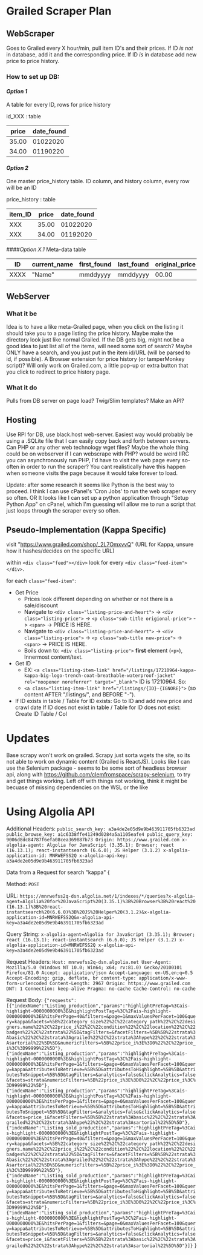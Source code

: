 # Grailed Scraper Plan

## WebScraper
Goes to Grailed every X hour/min, pull item ID's and their prices.
	If ID *is not* in database, add it and the corresponding price.
	If ID *is* in database add new price to price history.

### How to set up DB:
#### _Option 1_
A table for every ID, rows for price history

id_XXX : table

|  price | date_found |
|--------|------------|
| 35.00  | 01022020   |
| 34.00  | 01190220   |

#### _Option 2_
One master price_history table.
ID column, and history column, every row will be an ID 

price_history : table

| item_ID | price | date_found |
|---------|-------|------------|
|   XXX   | 35.00 |  01022020  |
|   XXX   | 34.00 |  01192020  |


####_Option X.1_
Meta-data table

|  ID  | current_name | first_found | last_found | original_price |
|------|--------------|-------------|------------|----------------|
| XXXX |    "Name"    |   mmddyyyy  |  mmddyyyy  |      00.00     |


## WebServer
### What it be
Idea is to have a like meta-Grailed page, when you click on the listing it should take you to a page listing the price history. Maybe make the directory look just like normal Grailed. If the DB gets big, might not be a good idea to just list all of the items, will need some sort of search? Maybe ONLY have a search, and you just put in the item id/URL (will be parsed to id, if possible).
A Browser extension for price history (or tamperMonkey script)? Will only work on Grailed.com, a little pop-up or extra button that you click to redirect to price history page.

### What it do
Pulls from DB server on page load? Twig/Slim templates? Make an API?


## Hosting
Use RPI for DB, use black.host web-server. Easiest way would probably be using a .SQLite file that I can easily copy back and forth between servers. Can PHP or any other web technology wget files? Maybe the whole thing could be on webserver if I can webscrape with PHP? would be weird IIRC you can asynchronously run PHP, I'd have to visit the web page every so-often in order to run the scraper? You cant realistically have this happen when someone visits the page because it would take forever to load.

Update: after some research it seems like Python is the best way to proceed. I think I can use cPanel's 'Cron Jobs' to run the web scraper every so often.
OR
It looks like I can set up a python application through "Setup Python App" on cPanel, which I'm guessing will allow me to run a script that just loops through the scraper every so often.

## Pseudo-Implementation (Kappa Specific)

visit "https://www.grailed.com/shop/_2L7OmxvvQ" (URL for Kappa, unsure how it hashes/decides on the specific URL)

within `<div class="feed"></div>` look for every `<div class="feed-item"></div>`.

for each `class="feed-item"`:
* Get Price
	* Prices look different depending on whether or not there is a sale/discount
	* Navigate to `<div class="listing-price-and-heart">` -> `<div class="listing-price">` -> `<p class="sub-title origional-price">` -> `<span>` -> PRICE IS HERE.
	* Navigate to `<div class="listing-price-and-heart">` -> `<div class="listing-price">` -> `<p class="sub-title new-price">` -> `<span>` -> PRICE IS HERE.
	* Boils down to: `<div class="listing-price">` **first** element (`<p>`), Innermost content/text.
* Get ID
	* EX: `<a class="listing-item-link" href="/listings/17210964-kappa-kappa-big-logo-trench-coat-breathable-waterproof-jacket" rel="noopener noreferrer" target="_blank">` ID is 17210964. So:
	* `<a class="listing-item-link" href="/listings/{ID}-{IGNORE}">` (so content AFTER "/listings/", and BEFORE "-").
* 
	If ID exists in table / Table for ID exists: 
		Go to ID and add new price and crawl date
	If ID does not exist in table / Table for ID does not exist:
		Create ID Table / Col

# Updates

Base scrapy won't work on grailed. Scrapy just sorta wgets the site, so its not able to work on dynamic content (Grailed is ReactJS). Looks like I can use the Selenium package - seems to be some sort of headless browser api, along with https://github.com/clemfromspace/scrapy-selenium, to try and get things working. Left off with things not working, think it might be becuase of missing dependencies on the WSL or the like


# Using Algolia API

Additional Headers:
`
public_search_key: a3a4de2e05d9e9b463911705fb6323ad
public_browse_key: a1c6338ffe41249d0284a5a1105eafe4
public_query_key: 9006d8dc84787f6efa08cea369887b73
Origin: https://www.grailed.com
x-algolia-agent: Algolia for JavaScript (3.35.1); Browser; react (16.13.1); react-instantsearch (6.6.0); JS Helper (3.1.2)
x-algolia-application-id: MNRWEFSS2Q
x-algolia-api-key: a3a4de2e05d9e9b463911705fb6323ad
`
<!-- from quotes-shop.html maybe?{
	{"requests":[{"indexName":"Listing_production","params":"highlightPreTag=%3Cais-highlight-0000000000%3E&highlightPostTag=%3C%2Fais-highlight-0000000000%3E&hitsPerPage=40&filters=&page=1&maxValuesPerFacet=100&query=kappa&facets=%5B%22category_size%22%2C%22category_path%22%2C%22designers.name%22%2C%22price_i%22%2C%22condition%22%2C%22location%22%2C%22badges%22%2C%22strata%22%5D&tagFilters=&facetFilters=%5B%5B%22strata%3Abasic%22%2C%22strata%3Agrailed%22%2C%22strata%3Ahype%22%2C%22strata%3Asartorial%22%5D%5D&numericFilters=%5B%22price_i%3E%3D0%22%2C%22price_i%3C%3D99999%22%5D"},{"indexName":"Listing_production","params":"highlightPreTag=%3Cais-highlight-0000000000%3E&highlightPostTag=%3C%2Fais-highlight-0000000000%3E&hitsPerPage=1&filters=&page=0&maxValuesPerFacet=100&query=kappa&attributesToRetrieve=%5B%5D&attributesToHighlight=%5B%5D&attributesToSnippet=%5B%5D&tagFilters=&analytics=false&clickAnalytics=false&facets=strata&numericFilters=%5B%22price_i%3E%3D0%22%2C%22price_i%3C%3D99999%22%5D"},{"indexName":"Listing_production","params":"highlightPreTag=%3Cais-highlight-0000000000%3E&highlightPostTag=%3C%2Fais-highlight-0000000000%3E&hitsPerPage=1&filters=&page=0&maxValuesPerFacet=100&query=kappa&attributesToRetrieve=%5B%5D&attributesToHighlight=%5B%5D&attributesToSnippet=%5B%5D&tagFilters=&analytics=false&clickAnalytics=false&facets=price_i&facetFilters=%5B%5B%22strata%3Abasic%22%2C%22strata%3Agrailed%22%2C%22strata%3Ahype%22%2C%22strata%3Asartorial%22%5D%5D"},{"indexName":"Listing_sold_production","params":"highlightPreTag=%3Cais-highlight-0000000000%3E&highlightPostTag=%3C%2Fais-highlight-0000000000%3E&hitsPerPage=40&filters=&page=1&maxValuesPerFacet=100&query=kappa&facets=%5B%22category_size%22%2C%22category_path%22%2C%22designers.name%22%2C%22price_i%22%2C%22condition%22%2C%22location%22%2C%22badges%22%2C%22strata%22%5D&tagFilters=&facetFilters=%5B%5B%22strata%3Abasic%22%2C%22strata%3Agrailed%22%2C%22strata%3Ahype%22%2C%22strata%3Asartorial%22%5D%5D&numericFilters=%5B%22price_i%3E%3D0%22%2C%22price_i%3C%3D99999%22%5D"},{"indexName":"Listing_sold_production","params":"highlightPreTag=%3Cais-highlight-0000000000%3E&highlightPostTag=%3C%2Fais-highlight-0000000000%3E&hitsPerPage=1&filters=&page=0&maxValuesPerFacet=100&query=kappa&attributesToRetrieve=%5B%5D&attributesToHighlight=%5B%5D&attributesToSnippet=%5B%5D&tagFilters=&analytics=false&clickAnalytics=false&facets=strata&numericFilters=%5B%22price_i%3E%3D0%22%2C%22price_i%3C%3D99999%22%5D"},{"indexName":"Listing_sold_production","params":"highlightPreTag=%3Cais-highlight-0000000000%3E&highlightPostTag=%3C%2Fais-highlight-0000000000%3E&hitsPerPage=1&filters=&page=0&maxValuesPerFacet=100&query=kappa&attributesToRetrieve=%5B%5D&attributesToHighlight=%5B%5D&attributesToSnippet=%5B%5D&tagFilters=&analytics=false&clickAnalytics=false&facets=price_i&facetFilters=%5B%5B%22strata%3Abasic%22%2C%22strata%3Agrailed%22%2C%22strata%3Ahype%22%2C%22strata%3Asartorial%22%5D%5D"}]}

}

more of same {
	  window.PUBLIC_CONFIG = {"algolia":{"app_id":"MNRWEFSS2Q","indexes":{"listings":[{"name":"heat desc","value":"Listing_by_heat_production"},{"name":"followerno desc","value":"Listing_by_followers_production"},{"name":"created_at desc","value":"Listing_by_date_added_production"},{"name":"price asc","value":"Listing_by_low_price_production"},{"name":"price desc","value":"Listing_by_high_price_production"},{"name":"price_updated_at desc","value":"Listing_production"},{"name":"default","value":"Listing_production"},{"name":"sold sold_price desc","value":"Listing_sold_by_high_price_production"},{"name":"sold sold_price asc","value":"Listing_sold_by_low_price_production"},{"name":"sold sold_at desc","value":"Listing_sold_production"},{"name":"sold default","value":"Listing_sold_production"},{"name":"all","value":"Listing_all_production"}],"designers":[{"name":"default","value":"Designer_production"}],"articles":[{"name":"default","value":"Article_production"}],"users":[{"name":"default","value":"User_production"}],"queries":[{"name":"default","value":"listing_production_query_suggestions"}],"products":[{"name":"default","value":"Product_production"},{"name":"search","value":"Product_search_production"},{"name":"heat desc","value":"Product_search_by_heat_production"}],"colors":[{"name":"default","value":"Color_production"}],"hashtags":[{"name":"default","value":"Hashtag_production"}]},"public_search_key":"a3a4de2e05d9e9b463911705fb6323ad","public_browse_key":"a1c6338ffe41249d0284a5a1105eafe4","public_query_key":"9006d8dc84787f6efa08cea369887b73"},"apple_sign_in_client_id":"com.grailed.platform.production","apple_sign_in_redirect_uri":"https://www.grailed.com/apple-redirect","badges":[{"id":2,"name":"staff_pick","display_name":"Staff Pick","filter_name":null,"description":null},{"id":3,"name":"by_grailed","display_name":"By Grailed","filter_name":"Listed by Grailed","description":"Items listed, sold and quickly shipped → directly from Grailed HQ to you."}],"categories":{"tops":{"name":"tops","path":"tops","slug":"tops","subcategories":[{"name":"Long Sleeve T-Shirts","path":"tops.long_sleeve_shirts","slug":"long-sleeve-t-shirts","avg_shipping":10,"synonym_paths":["tops.polos","tops.jerseys"]},{"name":"Polos","path":"tops.polos","slug":"polos","avg_shipping":10,"synonym_paths":["tops.long_sleeve_shirts","tops.short_sleeve_shirts","tops.button_ups","tops.jerseys"]},{"name":"Shirts (Button Ups)","path":"tops.button_ups","slug":"shirts-button-ups","avg_shipping":10,"synonym_paths":["tops.long_sleeve_shirts","tops.jerseys","tailoring.formal_shirting"]},{"name":"Short Sleeve T-Shirts","path":"tops.short_sleeve_shirts","slug":"short-sleeve-t-shirts","avg_shipping":8,"synonym_paths":["tops.sleeveless","tops.jerseys"]},{"name":"Sweaters \u0026 Knitwear","path":"tops.sweaters_knitwear","slug":"sweaters-knitwear","avg_shipping":12,"synonym_paths":["tops.sweatshirts_hoodies"]},{"name":"Sweatshirts \u0026 Hoodies","path":"tops.sweatshirts_hoodies","slug":"sweatshirts-hoodies","avg_shipping":10,"synonym_paths":["tops.sweaters_knitwear"]},{"name":"Tank Tops \u0026 Sleeveless","path":"tops.sleeveless","slug":"tank-tops-sleeveless","avg_shipping":10,"synonym_paths":["tops.sleeveless","tops.jerseys","tops.long_sleeve_shirts"]},{"name":"Jerseys","path":"tops.jerseys","slug":"jerseys","avg_shipping":8,"synonym_paths":["tops.sleeveless","tops.polos","tops.long_sleeve_shirts","tops.sleeveless","tops.sleeveless"]}],"avg_shipping":20},"bottoms":{"name":"bottoms","path":"bottoms","slug":"bottoms","subcategories":[{"name":"Casual Pants","path":"bottoms.casual_pants","slug":"casual-pants","avg_shipping":15,"synonym_paths":["bottoms.cropped_pants","bottoms.denim","bottoms.leggings","bottoms.sweatpants_joggers","tailoring.formal_trousers"]},{"name":"Cropped Pants","path":"bottoms.cropped_pants","slug":"cropped-pants","avg_shipping":15,"synonym_paths":["bottoms.casual_pants","bottoms.denim","bottoms.leggings","tailoring.formal_trousers"]},{"name":"Denim","path":"bottoms.denim","slug":"denim","avg_shipping":10,"synonym_paths":["bottoms.casual_pants","bottoms.cropped_pants"]},{"name":"Leggings","path":"bottoms.leggings","slug":"leggings","avg_shipping":10,"synonym_paths":["bottoms.casual_pants","bottoms.cropped_pants","bottoms.sweatpants_joggers"]},{"name":"Overalls \u0026 Jumpsuits","path":"bottoms.jumpsuits","slug":"overalls-jumpsuits","avg_shipping":12},{"name":"Shorts","path":"bottoms.shorts","slug":"shorts","avg_shipping":10},{"name":"Sweatpants \u0026 Joggers","path":"bottoms.sweatpants_joggers","slug":"sweatpants-joggers","avg_shipping":10,"synonym_paths":["bottoms.casual_pants","bottoms.cropped_pants","bottoms.leggings"]},{"name":"Swimwear","path":"bottoms.swimwear","slug":"swimwear","avg_shipping":8}],"avg_shipping":9},"outerwear":{"name":"outerwear","path":"outerwear","slug":"outerwear","subcategories":[{"name":"Bombers","path":"outerwear.bombers","slug":"bombers","avg_shipping":15,"synonym_paths":["outerwear.denim_jackets","outerwear.heavy_coats","outerwear.leather_jackets","outerwear.parkas","outerwear.raincoats"]},{"name":"Cloaks \u0026 Capes","path":"outerwear.cloaks_capes","slug":"cloaks-capes","avg_shipping":20,"synonym_paths":["outerwear.heavy_coats","outerwear.leather_jackets","outerwear.light_jackets","outerwear.parkas","outerwear.raincoats","tailoring.blazers"]},{"name":"Denim Jackets","path":"outerwear.denim_jackets","slug":"denim-jackets","avg_shipping":15,"synonym_paths":["outerwear.bombers","outerwear.heavy_coats","outerwear.light_jackets","outerwear.parkas","tailoring.blazers"]},{"name":"Heavy Coats","path":"outerwear.heavy_coats","slug":"heavy-coats","avg_shipping":19,"synonym_paths":["outerwear.leather_jackets","outerwear.bombers","outerwear.denim_jackets","outerwear.cloaks_capes","outerwear.light_jackets","outerwear.parkas","outerwear.leather_jackets","outerwear.raincoats","tailoring.blazers"]},{"name":"Leather Jackets","path":"outerwear.leather_jackets","slug":"leather-jackets","avg_shipping":20,"synonym_paths":["outerwear.bombers","outerwear.heavy_coats","outerwear.light_jackets","outerwear.parkas"]},{"name":"Light Jackets","path":"outerwear.light_jackets","slug":"light-jackets","avg_shipping":15,"synonym_paths":["outerwear.bombers","outerwear.cloaks_capes","outerwear.denim_jackets","outerwear.heavy_coats","outerwear.leather_jackets","tailoring.blazers"]},{"name":"Parkas","path":"outerwear.parkas","slug":"parkas","avg_shipping":18,"synonym_paths":["outerwear.bombers","outerwear.cloaks_capes","outerwear.denim_jackets","outerwear.heavy_coats","outerwear.leather_jackets","outerwear.raincoats","tailoring.blazers"]},{"name":"Raincoats","path":"outerwear.raincoats","slug":"raincoats","avg_shipping":15,"synonym_paths":["outerwear.bombers","outerwear.cloaks_capes","outerwear.heavy_coats","outerwear.light_jackets","outerwear.parkas"]},{"name":"Vests","path":"outerwear.vests","slug":"vests","avg_shipping":15,"synonym_paths":["tailoring.vests"]}],"avg_shipping":20},"footwear":{"name":"footwear","path":"footwear","slug":"footwear","subcategories":[{"name":"Boots","path":"footwear.boots","slug":"boots","avg_shipping":15,"synonym_paths":["footwear.leather","footwear.formal_shoes"]},{"name":"Casual Leather Shoes","path":"footwear.leather","slug":"casual-leather-shoes","avg_shipping":15,"synonym_paths":["footwear.boots","footwear.formal_shoes","footwear.sandals"]},{"name":"Formal Shoes","path":"footwear.formal_shoes","slug":"formal-shoes","avg_shipping":15,"synonym_paths":["footwear.leather","footwear.boots","footwear.slip_ons"]},{"name":"Hi-Top Sneakers","path":"footwear.hitop_sneakers","slug":"hi-top-sneakers","avg_shipping":10,"synonym_paths":["footwear.lowtop_sneakers"]},{"name":"Low-Top Sneakers","path":"footwear.lowtop_sneakers","slug":"low-top-sneakers","avg_shipping":10,"synonym_paths":["footwear.hitop_sneakers"]},{"name":"Sandals","path":"footwear.sandals","slug":"sandals","avg_shipping":10,"synonym_paths":["footwear.slip_ons","footwear.leather"]},{"name":"Slip Ons","path":"footwear.slip_ons","slug":"slip-ons","avg_shipping":10,"synonym_paths":["footwear.sandals","footwear.leather","footwear.formal_shoes"]}],"avg_shipping":12},"tailoring":{"name":"tailoring","path":"tailoring","slug":"tailoring","subcategories":[{"name":"Blazers","path":"tailoring.blazers","slug":"blazers","avg_shipping":20,"synonym_paths":["outerwear.cloaks_capes","outerwear.heavy_coats","outerwear.light_jackets","tailoring.suits"]},{"name":"Formal Shirting","path":"tailoring.formal_shirting","slug":"formal-shirting","avg_shipping":12,"synonym_paths":["tops.button_ups"]},{"name":"Formal Trousers","path":"tailoring.formal_trousers","slug":"formal-trousers","avg_shipping":15,"synonym_paths":["bottoms.casual_pants","bottoms.cropped_pants","tailoring.suits"]},{"name":"Suits","path":"tailoring.suits","slug":"suits","avg_shipping":20,"synonym_paths":["tailoring.blazers","tailoring.formal_trousers","tailoring.tuxedos"]},{"name":"Tuxedos","path":"tailoring.tuxedos","slug":"tuxedos","avg_shipping":21,"synonym_paths":["tailoring.suits","tailoring.formal_trousers","tailoring.blazers"]},{"name":"Vests","path":"tailoring.vests","slug":"suit-vests","avg_shipping":20,"synonym_paths":["outerwear.vests"]}],"avg_shipping":19},"accessories":{"name":"accessories","path":"accessories","slug":"accessories","subcategories":[{"name":"Bags \u0026 Luggage","path":"accessories.bags_luggage","slug":"bags-luggage","avg_shipping":10},{"name":"Belts","path":"accessories.belts","slug":"belts","avg_shipping":10},{"name":"Glasses","path":"accessories.glasses","slug":"glasses","avg_shipping":10},{"name":"Gloves \u0026 Scarves","path":"accessories.gloves_scarves","slug":"gloves-scarves","avg_shipping":10},{"name":"Hats","path":"accessories.hats","slug":"hats","avg_shipping":10},{"name":"Jewelry \u0026 Watches","path":"accessories.jewelry_watches","slug":"jewelry-watches","avg_shipping":5},{"name":"Wallets","path":"accessories.wallets","slug":"wallets","avg_shipping":8},{"name":"Miscellaneous","path":"accessories.misc","slug":"accessories-miscellaneous","avg_shipping":8,"synonym_paths":["accessories.supreme"]},{"name":"Periodicals","path":"accessories.periodicals","slug":"periodicals","avg_shipping":10},{"name":"Socks \u0026 Underwear","path":"accessories.socks_underwear","slug":"socks-underwear","avg_shipping":8},{"name":"Sunglasses","path":"accessories.sunglasses","slug":"sunglasses","avg_shipping":10},{"name":"Supreme","path":"accessories.supreme","slug":"accessories-supreme","avg_shipping":6,"synonym_paths":["accessories.bags_luggage","accessories.belts","accessories.glasses","accessories.gloves_scarves","accessories.hats","accessories.jewelry_watches","accessories.wallets","accessories.misc","accessories.periodicals","accessories.socks_underwear","accessories.sunglasses"]},{"name":"Ties \u0026 Pocketsquares","path":"accessories.ties_pocketsquares","slug":"ties-pocketsquares","avg_shipping":10}],"avg_shipping":10}},"contentful":{"host":"cdn.contentful.com","spaces":{"grailed_matthew_williams":{"space_id":"mzjg8c9tcbkj","access_token":"7fe902756dce534e4b85ee3169024fb184bb675a6d332187c0282f1b032f33fa"},"grailed_marketing":{"space_id":"p1xjtu0bhhpz","access_token":"b442d67febab05ad0f18b8b758c572498518e0ae1b816e1feca7d351c2c74291"},"grailed":{"space_id":"bdvz0u6oqffk","access_token":"c3b7e770880a214ba87c82e97102232fa6e47095acbc534b2a887e0b9ab749be","entry_ids":{"homepage":"1dAdy9J2YsESICaAQkYecM","jobspage":"5piRcHxJNSimME6w6wyA4s","aboutpage":"48YsOdhinmKkMeIsu2g2uY","sitebanner":"2cSvquHX5SYEwUwsMUQM8S","howtosellguidepage":"3oIILbJJ1nKWR35tD4z8eE","how_to_sell_guide":{"measurements":"1WOwck5ovroUKIUryeaXFL","listing_tags":"qYmelefhtmJIPKgXzZc1Q"},"whiteglovepage":"4KvX899wHXOcFVZWVtndHS","foryoudefaultpage":"5sK9OVAbkMCzGAZzgBTr9H","trust":{"homepage":"133PBjSD1T4DRZNHkV8TQ7","sellerspage":"3zAJe7tdi2iNWjNNeQg6IM","protectionpage":"7s4AjdBmUEWmN7qceXXSp3","authenticationpage":"2b4YeA0d8E6mAC3UiF4wPN"}}}}},"countries":[{"name":"United States","value":"US","location":"us","phone_code":"1","id":1},{"name":"Albania","value":"AL","location":"eu","phone_code":"355","id":2},{"name":"Algeria","value":"DZ","location":"other","phone_code":"213","id":3},{"name":"Andorra","value":"AD","location":"other","phone_code":"376","id":4},{"name":"Angola","value":"AO","location":"other","phone_code":"244","id":5},{"name":"Anguilla","value":"AI","location":"other","phone_code":"1","id":6},{"name":"Antigua \u0026 Barbuda","value":"AG","location":"other","phone_code":"1","id":7},{"name":"Argentina","value":"AR","location":"other","phone_code":"54","id":8},{"name":"Armenia","value":"AM","location":"eu","phone_code":"374","id":9},{"name":"Aruba","value":"AW","location":"other","phone_code":"297","id":10},{"name":"Australia","value":"AU","location":"au","phone_code":"61","id":11},{"name":"Austria","value":"AT","location":"eu","phone_code":"43","id":12},{"name":"Azerbaijan","value":"AZ","location":"other","phone_code":"994","id":13},{"name":"Bahamas","value":"BS","location":"other","phone_code":"1","id":14},{"name":"Bahrain","value":"BH","location":"other","phone_code":"973","id":15},{"name":"Bangladesh","value":"BD","location":"asia","phone_code":"880","id":16},{"name":"Barbados","value":"BB","location":"other","phone_code":"1","id":17},{"name":"Belarus","value":"BY","location":"eu","phone_code":"375","id":18},{"name":"Belgium","value":"BE","location":"eu","phone_code":"32","id":19},{"name":"Belize","value":"BZ","location":"other","phone_code":"501","id":20},{"name":"Benin","value":"BJ","location":"other","phone_code":"229","id":21},{"name":"Bermuda","value":"BM","location":"other","phone_code":"1","id":22},{"name":"Bhutan","value":"BT","location":"asia","phone_code":"975","id":23},{"name":"Bolivia","value":"BO","location":"other","phone_code":"591","id":24},{"name":"Bosnia \u0026 Herzegovina","value":"BA","location":"eu","phone_code":"387","id":25},{"name":"Botswana","value":"BW","location":"other","phone_code":"267","id":26},{"name":"Brazil","value":"BR","location":"other","phone_code":"55","id":27},{"name":"British Virgin Islands","value":"VG","location":"other","phone_code":"1","id":28},{"name":"Brunei","value":"BN","location":"other","phone_code":"673","id":29},{"name":"Bulgaria","value":"BG","location":"eu","phone_code":"359","id":30},{"name":"Burkina Faso","value":"BF","location":"other","phone_code":"226","id":31},{"name":"Burundi","value":"BI","location":"other","phone_code":"257","id":32},{"name":"Cambodia","value":"KH","location":"asia","phone_code":"855","id":33},{"name":"Cameroon","value":"CM","location":"other","phone_code":"237","id":34},{"name":"Canada","value":"CA","location":"ca","phone_code":"1","id":35},{"name":"Cape Verde","value":"CV","location":"other","phone_code":"238","id":36},{"name":"Cayman Islands","value":"KY","location":"other","phone_code":"1","id":37},{"name":"Central African Republic","value":"CF","location":"other","phone_code":"236","id":38},{"name":"Chad","value":"TD","location":"other","phone_code":"235","id":39},{"name":"Chile","value":"CL","location":"other","phone_code":"56","id":40},{"name":"China","value":"CN","location":"asia","phone_code":"86","id":41},{"name":"Colombia","value":"CO","location":"other","phone_code":"57","id":42},{"name":"Comoros","value":"KM","location":"other","phone_code":"269","id":43},{"name":"Congo - Brazzaville","value":"CG","location":"other","phone_code":"242","id":44},{"name":"Congo - Kinshasa","value":"CD","location":"other","phone_code":"243","id":45},{"name":"Cook Islands","value":"CK","location":"other","phone_code":"682","id":46},{"name":"Costa Rica","value":"CR","location":"other","phone_code":"506","id":47},{"name":"Côte d'Ivoire","value":"CI","location":"other","phone_code":"225","id":48},{"name":"Croatia","value":"HR","location":"eu","phone_code":"385","id":49},{"name":"Cyprus","value":"CY","location":"other","phone_code":"357","id":50},{"name":"Czech Republic","value":"CZ","location":"eu","phone_code":"420","id":51},{"name":"Denmark","value":"DK","location":"eu","phone_code":"45","id":52},{"name":"Djibouti","value":"DJ","location":"other","phone_code":"253","id":53},{"name":"Dominica","value":"DM","location":"other","phone_code":"1","id":54},{"name":"Dominican Republic","value":"DO","location":"other","phone_code":"1","id":55},{"name":"Ecuador","value":"EC","location":"other","phone_code":"593","id":56},{"name":"Egypt","value":"EG","location":"other","phone_code":"20","id":57},{"name":"El Salvador","value":"SV","location":"other","phone_code":"503","id":58},{"name":"Eritrea","value":"ER","location":"other","phone_code":"291","id":59},{"name":"Estonia","value":"EE","location":"eu","phone_code":"372","id":60},{"name":"Ethiopia","value":"ET","location":"other","phone_code":"251","id":61},{"name":"Falkland Islands","value":"FK","location":"other","phone_code":"500","id":62},{"name":"Faroe Islands","value":"FO","location":"eu","phone_code":"298","id":63},{"name":"Fiji","value":"FJ","location":"other","phone_code":"679","id":64},{"name":"Finland","value":"FI","location":"eu","phone_code":"358","id":65},{"name":"France","value":"FR","location":"eu","phone_code":"33","id":66},{"name":"French Guiana","value":"GF","location":"other","phone_code":"594","id":67},{"name":"French Polynesia","value":"PF","location":"other","phone_code":"689","id":68},{"name":"Gabon","value":"GA","location":"other","phone_code":"241","id":69},{"name":"Gambia","value":"GM","location":"other","phone_code":"220","id":70},{"name":"Georgia","value":"GE","location":"other","phone_code":"995","id":71},{"name":"Germany","value":"DE","location":"eu","phone_code":"49","id":72},{"name":"Gibraltar","value":"GI","location":"other","phone_code":"350","id":73},{"name":"Greece","value":"GR","location":"eu","phone_code":"30","id":74},{"name":"Greenland","value":"GL","location":"eu","phone_code":"299","id":75},{"name":"Grenada","value":"GD","location":"other","phone_code":"1","id":76},{"name":"Guadeloupe","value":"GP","location":"other","phone_code":"590","id":77},{"name":"Guatemala","value":"GT","location":"other","phone_code":"502","id":78},{"name":"Guinea","value":"GN","location":"other","phone_code":"224","id":79},{"name":"Guinea-Bissau","value":"GW","location":"other","phone_code":"245","id":80},{"name":"Guyana","value":"GY","location":"other","phone_code":"592","id":81},{"name":"Honduras","value":"HN","location":"other","phone_code":"504","id":82},{"name":"Hong Kong","value":"HK","location":"asia","phone_code":"852","id":83},{"name":"Hungary","value":"HU","location":"eu","phone_code":"36","id":84},{"name":"Iceland","value":"IS","location":"eu","phone_code":"354","id":85},{"name":"India","value":"IN","location":"asia","phone_code":"91","id":86},{"name":"Indonesia","value":"ID","location":"asia","phone_code":"62","id":87},{"name":"Ireland","value":"IE","location":"eu","phone_code":"353","id":88},{"name":"Israel","value":"IL","location":"other","phone_code":"972","id":89},{"name":"Italy","value":"IT","location":"eu","phone_code":"39","id":90},{"name":"Jamaica","value":"JM","location":"other","phone_code":"1","id":91},{"name":"Japan","value":"JP","location":"asia","phone_code":"81","id":92},{"name":"Jordan","value":"JO","location":"other","phone_code":"962","id":93},{"name":"Kazakhstan","value":"KZ","location":"asia","phone_code":"7","id":94},{"name":"Kenya","value":"KE","location":"other","phone_code":"254","id":95},{"name":"Kiribati","value":"KI","location":"other","phone_code":"686","id":96},{"name":"Kuwait","value":"KW","location":"other","phone_code":"965","id":97},{"name":"Kyrgyzstan","value":"KG","location":"asia","phone_code":"996","id":98},{"name":"Laos","value":"LA","location":"asia","phone_code":"856","id":99},{"name":"Latvia","value":"LV","location":"eu","phone_code":"371","id":100},{"name":"Lebanon","value":"LB","location":"other","phone_code":"961","id":101},{"name":"Lesotho","value":"LS","location":"other","phone_code":"266","id":102},{"name":"Liberia","value":"LR","location":"other","phone_code":"231","id":103},{"name":"Libyan Arab Jamahiriya","value":"LY","location":"other","phone_code":"218","id":104},{"name":"Liechtenstein","value":"LI","location":"eu","phone_code":"423","id":105},{"name":"Lithuania","value":"LT","location":"eu","phone_code":"370","id":106},{"name":"Luxembourg","value":"LU","location":"eu","phone_code":"352","id":107},{"name":"Macau","value":"MO","location":"asia","phone_code":"853","id":108},{"name":"Macedonia","value":"MK","location":"eu","phone_code":"389","id":109},{"name":"Madagascar","value":"MG","location":"other","phone_code":"261","id":110},{"name":"Malawi","value":"MW","location":"other","phone_code":"265","id":111},{"name":"Malaysia","value":"MY","location":"asia","phone_code":"60","id":112},{"name":"Maldives","value":"MV","location":"other","phone_code":"960","id":113},{"name":"Mali","value":"ML","location":"other","phone_code":"223","id":114},{"name":"Malta","value":"MT","location":"eu","phone_code":"356","id":115},{"name":"Marshall Islands","value":"MH","location":"other","phone_code":"692","id":116},{"name":"Martinique","value":"MQ","location":"other","phone_code":"596","id":117},{"name":"Mauritania","value":"MR","location":"other","phone_code":"222","id":118},{"name":"Mauritius","value":"MU","location":"other","phone_code":"230","id":119},{"name":"Mayotte","value":"YT","location":"other","phone_code":"262","id":120},{"name":"Mexico","value":"MX","location":"other","phone_code":"52","id":121},{"name":"Micronesia","value":"FM","location":"other","phone_code":"691","id":122},{"name":"Moldova","value":"MD","location":"eu","phone_code":"373","id":123},{"name":"Monaco","value":"MC","location":"eu","phone_code":"377","id":124},{"name":"Mongolia","value":"MN","location":"asia","phone_code":"976","id":125},{"name":"Montenegro","value":"ME","location":"eu","phone_code":"382","id":126},{"name":"Montserrat","value":"MS","location":"other","phone_code":"1","id":127},{"name":"Morocco","value":"MA","location":"other","phone_code":"212","id":128},{"name":"Mozambique","value":"MZ","location":"other","phone_code":"258","id":129},{"name":"Namibia","value":"NA","location":"other","phone_code":"264","id":130},{"name":"Nauru","value":"NR","location":"other","phone_code":"674","id":131},{"name":"Nepal","value":"NP","location":"asia","phone_code":"977","id":132},{"name":"Netherlands","value":"NL","location":"eu","phone_code":"31","id":133},{"name":"Netherlands Antilles","value":"AN","location":"other","phone_code":"599","id":134},{"name":"New Caledonia","value":"NC","location":"other","phone_code":"687","id":135},{"name":"New Zealand","value":"NZ","location":"au","phone_code":"64","id":136},{"name":"Nicaragua","value":"NI","location":"other","phone_code":"505","id":137},{"name":"Niger","value":"NE","location":"other","phone_code":"227","id":138},{"name":"Nigeria","value":"NG","location":"other","phone_code":"234","id":139},{"name":"Niue","value":"NU","location":"other","phone_code":"683","id":140},{"name":"Norfolk Island","value":"NF","location":"other","phone_code":"672","id":141},{"name":"Norway","value":"NO","location":"eu","phone_code":"47","id":142},{"name":"Oman","value":"OM","location":"asia","phone_code":"968","id":143},{"name":"Palau","value":"PW","location":"other","phone_code":"680","id":144},{"name":"Palestine","value":"PS","location":"other","phone_code":"970","id":145},{"name":"Panama","value":"PA","location":"other","phone_code":"507","id":146},{"name":"Papua New Guinea","value":"PG","location":"other","phone_code":"675","id":147},{"name":"Paraguay","value":"PY","location":"other","phone_code":"595","id":148},{"name":"Peru","value":"PE","location":"other","phone_code":"51","id":149},{"name":"Philippines","value":"PH","location":"asia","phone_code":"63","id":150},{"name":"Pitcairn Islands","value":"PN","location":"other","phone_code":"64","id":151},{"name":"Poland","value":"PL","location":"eu","phone_code":"48","id":152},{"name":"Portugal","value":"PT","location":"eu","phone_code":"351","id":153},{"name":"Qatar","value":"QA","location":"other","phone_code":"974","id":154},{"name":"Réunion","value":"RE","location":"other","phone_code":"262","id":155},{"name":"Romania","value":"RO","location":"eu","phone_code":"40","id":156},{"name":"Russia","value":"RU","location":"eu","phone_code":"7","id":157},{"name":"Rwanda","value":"RW","location":"other","phone_code":"250","id":158},{"name":"Samoa","value":"WS","location":"other","phone_code":"685","id":159},{"name":"San Marino","value":"SM","location":"other","phone_code":"378","id":160},{"name":"São Tomé \u0026 Príncipe","value":"ST","location":"other","phone_code":"239","id":161},{"name":"Saudi Arabia","value":"SA","location":"other","phone_code":"966","id":162},{"name":"Senegal","value":"SN","location":"other","phone_code":"221","id":163},{"name":"Serbia","value":"RS","location":"eu","phone_code":"381","id":164},{"name":"Seychelles","value":"SC","location":"other","phone_code":"248","id":165},{"name":"Sierra Leone","value":"SL","location":"other","phone_code":"232","id":166},{"name":"Singapore","value":"SG","location":"asia","phone_code":"65","id":167},{"name":"Slovakia","value":"SK","location":"eu","phone_code":"421","id":168},{"name":"Slovenia","value":"SI","location":"eu","phone_code":"386","id":169},{"name":"Solomon Islands","value":"SB","location":"other","phone_code":"677","id":170},{"name":"Somalia","value":"SO","location":"other","phone_code":"252","id":171},{"name":"South Africa","value":"ZA","location":"other","phone_code":"27","id":172},{"name":"South Korea","value":"KR","location":"asia","phone_code":"82","id":173},{"name":"Spain","value":"ES","location":"eu","phone_code":"34","id":174},{"name":"Sri Lanka","value":"LK","location":"asia","phone_code":"94","id":175},{"name":"St. Helena","value":"SH","location":"other","phone_code":"290","id":176},{"name":"St. Kitts \u0026 Nevis","value":"KN","location":"other","phone_code":"1","id":177},{"name":"St. Lucia","value":"LC","location":"other","phone_code":"1","id":178},{"name":"St. Pierre \u0026 Miquelon","value":"PM","location":"other","phone_code":"508","id":179},{"name":"St. Vincent \u0026 Grenadines","value":"VC","location":"other","phone_code":"1","id":180},{"name":"Suriname","value":"SR","location":"other","phone_code":"597","id":181},{"name":"Svalbard \u0026 Jan Mayen","value":"SJ","location":"eu","phone_code":"42","id":182},{"name":"Swaziland","value":"SZ","location":"other","phone_code":"268","id":183},{"name":"Sweden","value":"SE","location":"eu","phone_code":"46","id":184},{"name":"Switzerland","value":"CH","location":"eu","phone_code":"41","id":185},{"name":"Taiwan","value":"TW","location":"asia","phone_code":"886","id":186},{"name":"Tajikistan","value":"TJ","location":"asia","phone_code":"992","id":187},{"name":"Tanzania","value":"TZ","location":"other","phone_code":"255","id":188},{"name":"Thailand","value":"TH","location":"asia","phone_code":"66","id":189},{"name":"Togo","value":"TG","location":"other","phone_code":"228","id":190},{"name":"Tonga","value":"TO","location":"other","phone_code":"676","id":191},{"name":"Trinidad \u0026 Tobago","value":"TT","location":"other","phone_code":"1","id":192},{"name":"Tunisia","value":"TN","location":"other","phone_code":"216","id":193},{"name":"Turkmenistan","value":"TM","location":"other","phone_code":"993","id":194},{"name":"Turks \u0026 Caicos Islands","value":"TC","location":"other","phone_code":"1","id":195},{"name":"Tuvalu","value":"TV","location":"other","phone_code":"688","id":196},{"name":"Uganda","value":"UG","location":"other","phone_code":"256","id":197},{"name":"Ukraine","value":"UA","location":"eu","phone_code":"380","id":198},{"name":"United Arab Emirates","value":"AE","location":"asia","phone_code":"971","id":199},{"name":"United Kingdom","value":"GB","location":"uk","phone_code":"44","id":200},{"name":"United States","value":"US","location":"us","phone_code":"380","id":201},{"name":"Uruguay","value":"UY","location":"other","phone_code":"598","id":202},{"name":"Vanuatu","value":"VU","location":"other","phone_code":"678","id":203},{"name":"Vatican City","value":"VA","location":"eu","phone_code":"379","id":204},{"name":"Venezuela","value":"VE","location":"other","phone_code":"58","id":205},{"name":"Vietnam","value":"VN","location":"asia","phone_code":"84","id":206},{"name":"Wallis \u0026 Futuna","value":"WF","location":"other","phone_code":"681","id":207},{"name":"Yemen","value":"YE","location":"asia","phone_code":"967","id":208},{"name":"Zambia","value":"ZM","location":"other","phone_code":"260","id":209},{"name":"Zimbabwe","value":"ZW","location":"other","phone_code":"263","id":210}],"currencies":{"U.S. Dollar":"USD","Australian Dollar":"AUD","Canadian Dollar":"CAD","Euro":"EUR","Hong Kong Dollar":"HKD","Japanese Yen":"JPY","New Zealand Dollar":"NZD","Pound Sterling":"GBP","Singapore Dollar":"SGD","Taiwan New Dollar":"TWD"},"designers_requiring_sneaker_id":[9,28,30,95,103,158,178,240,252,319,421,479,854,1160,2078,2528,9424,9465,12499,14440,30131,31620,31626,31757,32489],"env":"production","facebook_app_id":315335648546418,"filepicker_conversion_url":"https://process.fs.grailed.com","filepicker_key":"AJdAgnqCST4iPtnUxiGtTz","google_analytics":{"tracking_id":"UA-46747107-1","domain":"grailed.com"},"google_oauth_client_id":"261973577034-c0ik6i7flgslikuoc5vm0nr17lra6vlb.apps.googleusercontent.com","in_beta":false,"ios_min_build":20200531,"android_min_build":1589481252,"listing_max_price":100000,"listing_min_price":1,"listing_refund_request_reasons":["Issue with buyer's address","Misrepresented item / out of stock","Accepted a return from the buyer","PayPal dispute / claim"],"locations":["United States","Canada","United Kingdom","Europe","Asia","Australia/NZ","Other"],"persona_id":"blu_7MQyNBvRrFQ3SV2Xu8PVY6WE","release_version":"v1227","requires_postal_code":["AR","AU","AT","BT","BR","CA","CN","KM","DK","FK","FO","FR","GM","DE","GL","IT","JP","KI","KG","MW","MR","YT","MX","NR","NL","NE","NU","NF","NO","PN","PL","RU","SG","ES","SH","PM","SR","SJ","SE","CH","TV","GB","US","VA","WF"],"seller_badges":[{"name":"speedy_shipper","display_name":"Speedy Shipper","description":"This seller consistently ships within 3 days."},{"name":"trusted_seller","display_name":"Trusted Seller","description":"This experienced seller is top-rated for good communication and positive transactions."},{"name":"quick_responder","display_name":"Quick Responder","description":"Expect a quick response from this seller—-usually within 12 hours."},{"name":"grailed_endorsed_user","display_name":"Grailed Endorsed","description":"Grailed gives this standout user an official nod of appreciation."},{"name":"admin_user","display_name":"Admin User","description":"This user is a Grailed Admin."}],"sizes":{"tops":[{"text":"US XXS / EU 40","short_text":"XXS/40","value":"xxs","id":1},{"text":"US XS / EU 42 / 0","short_text":"XS/42","value":"xs","id":2},{"text":"US S / EU 44-46 / 1","short_text":"S/44-46","value":"s","id":3},{"text":"US M / EU 48-50 / 2","short_text":"M/48-50","value":"m","id":4},{"text":"US L / EU 52-54 / 3","short_text":"L/52-54","value":"l","id":5},{"text":"US XL / EU 56 / 4","short_text":"XL/56","value":"xl","id":6},{"text":"US XXL / EU 58 / 5","short_text":"XXL/58","value":"xxl","id":7}],"bottoms":[{"text":"US 26 / EU 42","short_text":"26","value":"26","id":1},{"text":"US 27","short_text":"27","value":"27","id":2},{"text":"US 28 / EU 44","short_text":"28","value":"28","id":3},{"text":"US 29","short_text":"29","value":"29","id":4},{"text":"US 30 / EU 46","short_text":"30","value":"30","id":5},{"text":"US 31","short_text":"31","value":"31","id":6},{"text":"US 32 / EU 48","short_text":"32","value":"32","id":7},{"text":"US 33","short_text":"33","value":"33","id":8},{"text":"US 34 / EU 50","short_text":"34","value":"34","id":9},{"text":"US 35","short_text":"35","value":"35","id":10},{"text":"US 36 / EU 52","short_text":"36","value":"36","id":11},{"text":"US 37","short_text":"37","value":"37","id":12},{"text":"US 38 / EU 54","short_text":"38","value":"38","id":13},{"text":"US 39","short_text":"39","value":"39","id":14},{"text":"US 40 / EU 56","short_text":"40","value":"40","id":15},{"text":"US 41","short_text":"41","value":"41","id":16},{"text":"US 42 / EU 58","short_text":"42","value":"42","id":17},{"text":"US 43","short_text":"43","value":"43","id":18},{"text":"US 44 / EU 60","short_text":"44","value":"44","id":19}],"outerwear":[{"text":"US XXS / EU 40","short_text":"XXS/40","value":"xxs","id":1},{"text":"US XS / EU 42 / 0","short_text":"XS/42","value":"xs","id":2},{"text":"US S / EU 44-46 / 1","short_text":"S/44-46","value":"s","id":3},{"text":"US M / EU 48-50 / 2","short_text":"M/48-50","value":"m","id":4},{"text":"US L / EU 52-54 / 3","short_text":"L/52-54","value":"l","id":5},{"text":"US XL / EU 56 / 4","short_text":"XL/56","value":"xl","id":6},{"text":"US XXL / EU 58 / 5","short_text":"XXL/58","value":"xxl","id":7}],"footwear":[{"text":"US 5 / EU 37","short_text":"5","value":"5","id":1},{"text":"US 5.5 / EU 38","short_text":"5.5","value":"5.5","id":2},{"text":"US 6 / EU 39","short_text":"6","value":"6","id":3},{"text":"US 6.5 / EU 39-40","short_text":"6.5","value":"6.5","id":4},{"text":"US 7 / EU 40","short_text":"7","value":"7","id":5},{"text":"US 7.5 / EU 40-41","short_text":"7.5","value":"7.5","id":6},{"text":"US 8 / EU 41","short_text":"8","value":"8","id":7},{"text":"US 8.5 / EU 41-42","short_text":"8.5","value":"8.5","id":8},{"text":"US 9 / EU 42","short_text":"9","value":"9","id":9},{"text":"US 9.5 / EU 42-43","short_text":"9.5","value":"9.5","id":10},{"text":"US 10 / EU 43","short_text":"10","value":"10","id":11},{"text":"US 10.5 / EU 43-44","short_text":"10.5","value":"10.5","id":12},{"text":"US 11 / EU 44","short_text":"11","value":"11","id":13},{"text":"US 11.5 / EU 44-45","short_text":"11.5","value":"11.5","id":14},{"text":"US 12 / EU 45","short_text":"12","value":"12","id":15},{"text":"US 12.5 / EU 45-46","short_text":"12.5","value":"12.5","id":16},{"text":"US 13 / EU 46","short_text":"13","value":"13","id":17},{"text":"US 14 / EU 47","short_text":"14","value":"14","id":18},{"text":"US 15 / EU 48","short_text":"15","value":"15","id":19}],"tailoring":[{"text":"34S","short_text":"34S","value":"34s","id":1},{"text":"34R","short_text":"34R","value":"34r","id":2},{"text":"36S","short_text":"36S","value":"36s","id":3},{"text":"36R","short_text":"36R","value":"36r","id":4},{"text":"38S","short_text":"38S","value":"38s","id":5},{"text":"38R","short_text":"38R","value":"38r","id":6},{"text":"38L","short_text":"38L","value":"38l","id":7},{"text":"40S","short_text":"40S","value":"40s","id":8},{"text":"40R","short_text":"40R","value":"40r","id":9},{"text":"40L","short_text":"40L","value":"40l","id":10},{"text":"42S","short_text":"42S","value":"42s","id":11},{"text":"42R","short_text":"42R","value":"42r","id":12},{"text":"42L","short_text":"42L","value":"42l","id":13},{"text":"44S","short_text":"44S","value":"44s","id":14},{"text":"44R","short_text":"44R","value":"44r","id":15},{"text":"44L","short_text":"44L","value":"44l","id":16},{"text":"46S","short_text":"46S","value":"46s","id":17},{"text":"46R","short_text":"46R","value":"46r","id":18},{"text":"46L","short_text":"46L","value":"46l","id":19},{"text":"48S","short_text":"48S","value":"48s","id":20},{"text":"48R","short_text":"48R","value":"48r","id":21},{"text":"48L","short_text":"48L","value":"48l","id":22},{"text":"50S","short_text":"50S","value":"50s","id":23},{"text":"50R","short_text":"50R","value":"50r","id":24},{"text":"50L","short_text":"50L","value":"50l","id":25},{"text":"52S","short_text":"52S","value":"52s","id":26},{"text":"52R","short_text":"52R","value":"52r","id":27},{"text":"52L","short_text":"52L","value":"52l","id":28},{"text":"54R","short_text":"54R","value":"54r","id":29},{"text":"54L","short_text":"54L","value":"54l","id":30}],"accessories":[{"text":"ONE SIZE","short_text":"OS","value":"one size","id":1},{"text":"26","short_text":"26","value":"26","id":2},{"text":"28","short_text":"28","value":"28","id":3},{"text":"30","short_text":"30","value":"30","id":4},{"text":"32","short_text":"32","value":"32","id":5},{"text":"34","short_text":"34","value":"34","id":6},{"text":"36","short_text":"36","value":"36","id":7},{"text":"38","short_text":"38","value":"38","id":8},{"text":"40","short_text":"40","value":"40","id":9},{"text":"42","short_text":"42","value":"42","id":10},{"text":"44","short_text":"44","value":"44","id":11},{"text":"46","short_text":"46","value":"46","id":12}]},"stratas":[{"name":"Grails","value":"grailed","searchable":true,"primary":true,"explanation":"For high-end designers like","examples":"Rick Owens, Saint Laurent, Raf Simons, A.P.C., Maison Margiela, Acne, Comme des Garcons, Balmain, Undercover, Gucci, etc.","short_examples":"Rick Owens, Saint Laurent, Raf Simons, A.P.C.","path":"grails"},{"name":"Hype","value":"hype","searchable":true,"explanation":"For highly anticipated new releases like","examples":"Supreme, Jordan, Yeezy, Palace, Bape, BBC, F.O.G., Artist Merch, New Collaborations, New Drops/Releases, etc.","short_examples":"Supreme, Jordan, Yeezy, Palace, Bape.","usage_message":"Only sellers who have Bought \u0026 Sold 5+ items can post order confirmations. All newer sellers must have the item in hand to post.","path":"hype"},{"name":"Sartorial","value":"sartorial","searchable":true,"explanation":"For high-end classic menswear","examples":"Brunello Cucinelli, Loro Piana, Tom Ford, Kiton, Boglioli, Alden, Crocket \u0026 Jones, Incotex, Isaia, Drakes, etc.","short_examples":"Brunello Cucinelli, Loro Piana, Tom Ford.","path":"sartorial"},{"name":"Core","value":"basic","searchable":true,"basic":true,"explanation":"For mainstream brands like","examples":"J.Crew, Uniqlo, Levi's, Polo, Ralph Lauren, Gap, Tommy Hilfiger, H\u0026M, Zara, Vintage, Custom Pieces, etc.","short_examples":"J.Crew, Uniqlo, Levi's, Polo, Ralph Lauren, Gap.","path":"core"},{"name":"Grailed 100","value":"grailed100","searchable":false},{"name":"Archives","value":"archives","searchable":false}],"trust_options":{"scores":["high_risk","suspicious","unknown","low_risk","trustworthy"],"reasons":["returning_scammer","charge_back","inauthentic","off_site","user_feedback","mod_review","other"]},"recaptcha":{"site_key":"6Ler3ZMUAAAAAEZcfZGK31GOxMvok8qlUtbSegsh","site_key_invisible":"6LcziqQUAAAAADyOMv5IjRGX69uTYG2zdrCahZee"},"refund_withheld_funds_user_reasons":{"no_tracking":"Did not receive tracking","non_receipt":"Did not receive item","not_as_described":"Item not as described","wrong_address":"Tracking information shows incorrect shipping address","other":"Other"},"measurement_types":[{"id":1,"category":"tops","name":"chest","display_name":"Chest","image_url":"https://cdn.fs.grailed.com/api/file/yTYpAQZCT1mgkC8SF1wf","buyer_description":"Measured straight across from armpit to armpit.","seller_description":"Lay garment flat. Measure straight across from armpit to armpit."},{"id":2,"category":"tops","name":"length","display_name":"Length","image_url":"https://cdn.fs.grailed.com/api/file/8ydnyfreQV2FCwVs5wgP","buyer_description":"Measured straight down from base of collar/neck to bottom hem.","seller_description":"Lay garment flat. Start at center back and measure straight down from base of collar/neck to bottom hem."},{"id":3,"category":"tops","name":"shoulders","display_name":"Shoulders","image_url":"https://cdn.fs.grailed.com/api/file/eLg56RQkTZWtBAWjBOuD","buyer_description":"Measured straight across highest point of shoulders (from seam to seam if applicable).","seller_description":"Lay garment flat. Measure straight across highest point of shoulders (from seam to seam if applicable)."},{"id":4,"category":"tops","name":"sleeve_length","display_name":"Sleeve Length","image_url":"https://cdn.fs.grailed.com/api/file/g5aV7tWlRHCQrfN64gPo","buyer_description":"Measured from top shoulder seam to bottom edge of sleeve.","seller_description":"Lay garment flat. Measure from top shoulder seam to bottom edge of sleeve."},{"id":5,"category":"tops","name":"hem","display_name":"Hem","image_url":"https://cdn.fs.grailed.com/api/file/px926dUKRp2Xa9ZdGSDj","buyer_description":"Measured straight across bottom hem.","seller_description":"Lay garment flat. Measure straight across bottom hem."},{"id":6,"category":"bottoms","name":"waist","display_name":"Waist","image_url":"https://cdn.fs.grailed.com/api/file/c1hJR9jQY2siM4fKXagb","buyer_description":"Buttoned and lying flat, waistband measured straight across from edge to edge.","seller_description":"Button and lay flat. Measure waistband straight across from edge to edge."},{"id":7,"category":"bottoms","name":"inseam","display_name":"Inseam","image_url":"https://cdn.fs.grailed.com/api/file/v3q3RZORyunp0dXspKxE","buyer_description":"Inside seam of pant leg measured from crotch to bottom hem.","seller_description":"Lay garment flat. Measure inside seam of pant leg from crotch to bottom hem."},{"id":8,"category":"bottoms","name":"leg_opening","display_name":"Leg Opening","image_url":"https://cdn.fs.grailed.com/api/file/MUbdWXakRQCFRHl0WivH","buyer_description":"Measured straight across bottom hem of pant.","seller_description":"Lay garment flat. Measure straight across bottom hem of pant."},{"id":9,"category":"bottoms","name":"front_rise","display_name":"Front Rise","image_url":"https://cdn.fs.grailed.com/api/file/IVzfPoTQZGpadSc9JOlY","buyer_description":"Measured upwards from crotch seam to top of waistband.","seller_description":"Lay garment flat. Measure upwards from crotch seam to top of waistband."},{"id":10,"category":"bottoms","name":"thigh","display_name":"Thigh","image_url":"https://cdn.fs.grailed.com/api/file/udZ3jgqLSjmVoguK65Eq","buyer_description":"Measured straight across pant leg from crotch to outseam.","seller_description":"Lay garment flat. Measure straight across pant leg from crotch to outseam."},{"id":11,"category":"bottoms","name":"knee","display_name":"Knee","image_url":"https://cdn.fs.grailed.com/api/file/CXcaSKilSyi9rPutXucn","buyer_description":"Measured across knee area.","seller_description":"Lay garment flat. Measure across knee area."},{"id":12,"category":"outerwear","name":"chest","display_name":"Chest","image_url":"https://cdn.fs.grailed.com/api/file/O8jlCNpKRa6GmchcBe6Q","buyer_description":"Measured straight across from armpit to armpit.","seller_description":"Lay garment flat. Measure straight across from armpit to armpit."},{"id":13,"category":"outerwear","name":"length","display_name":"Length","image_url":"https://cdn.fs.grailed.com/api/file/HyjngO9KTdiLIa5I80kn","buyer_description":"Measured straight down from base of collar/neck to bottom hem.","seller_description":"Lay garment flat. Start at center back and measure straight down from base of collar/neck to bottom hem."},{"id":14,"category":"outerwear","name":"shoulders","display_name":"Shoulders","image_url":"https://cdn.fs.grailed.com/api/file/r2GwLTrRWGZvRF4S3Txk","buyer_description":"Measured straight across highest point of shoulders (from seam to seam if applicable).","seller_description":"Lay garment flat. Measure straight across highest point of shoulders (from seam to seam if applicable)."},{"id":15,"category":"outerwear","name":"sleeve_length","display_name":"Sleeve Length","image_url":"https://cdn.fs.grailed.com/api/file/3q4tJi4hTFeo20lNPpfc","buyer_description":"Measured from top shoulder seam to bottom edge of sleeve.","seller_description":"Lay garment flat. Measure from top shoulder seam to bottom edge of sleeve."},{"id":16,"category":"outerwear","name":"hem","display_name":"Hem","image_url":"https://cdn.fs.grailed.com/api/file/v4MbuY2gSjy3KB7oUhx5","buyer_description":"Measured straight across bottom hem.","seller_description":"Lay garment flat. Measure straight across bottom hem."}],"measurement_guide":"https://www.grailed.com/how-to-sell/measurements","urls":{"measurement_guide":"https://www.grailed.com/how-to-sell/measurements"}};

} -->

Data from a Request for search "kappa" {

Method:
	`POST`

URL:
	`https://mnrwefss2q-dsn.algolia.net/1/indexes/*/queries?x-algolia-agent=Algolia%20for%20JavaScript%20(3.35.1)%3B%20Browser%3B%20react%20(16.13.1)%3B%20react-instantsearch%20(6.6.0)%3B%20JS%20Helper%20(3.1.2)&x-algolia-application-id=MNRWEFSS2Q&x-algolia-api-key=a3a4de2e05d9e9b463911705fb6323ad`

Query String:
	`x-algolia-agent=Algolia for JavaScript (3.35.1); Browser; react (16.13.1); react-instantsearch (6.6.0); JS Helper (3.1.2)
	x-algolia-application-id=MNRWEFSS2Q
	x-algolia-api-key=a3a4de2e05d9e9b463911705fb6323ad`

Request Headers:
	`Host: mnrwefss2q-dsn.algolia.net
	User-Agent: Mozilla/5.0 (Windows NT 10.0; Win64; x64; rv:81.0) Gecko/20100101 Firefox/81.0
	Accept: application/json
	Accept-Language: en-US,en;q=0.5
	Accept-Encoding: gzip, deflate, br
	content-type: application/x-www-form-urlencoded
	Content-Length: 2967
	Origin: https://www.grailed.com
	DNT: 1
	Connection: keep-alive
	Pragma: no-cache
	Cache-Control: no-cache`

Request Body:
	`{"requests":[{"indexName":"Listing_production","params":"highlightPreTag=%3Cais-highlight-0000000000%3E&highlightPostTag=%3C%2Fais-highlight-0000000000%3E&hitsPerPage=40&filters=&page=1&maxValuesPerFacet=100&query=kappa&facets=%5B%22category_size%22%2C%22category_path%22%2C%22designers.name%22%2C%22price_i%22%2C%22condition%22%2C%22location%22%2C%22badges%22%2C%22strata%22%5D&tagFilters=&facetFilters=%5B%5B%22strata%3Abasic%22%2C%22strata%3Agrailed%22%2C%22strata%3Ahype%22%2C%22strata%3Asartorial%22%5D%5D&numericFilters=%5B%22price_i%3E%3D0%22%2C%22price_i%3C%3D99999%22%5D"},{"indexName":"Listing_production","params":"highlightPreTag=%3Cais-highlight-0000000000%3E&highlightPostTag=%3C%2Fais-highlight-0000000000%3E&hitsPerPage=1&filters=&page=0&maxValuesPerFacet=100&query=kappa&attributesToRetrieve=%5B%5D&attributesToHighlight=%5B%5D&attributesToSnippet=%5B%5D&tagFilters=&analytics=false&clickAnalytics=false&facets=strata&numericFilters=%5B%22price_i%3E%3D0%22%2C%22price_i%3C%3D99999%22%5D"},{"indexName":"Listing_production","params":"highlightPreTag=%3Cais-highlight-0000000000%3E&highlightPostTag=%3C%2Fais-highlight-0000000000%3E&hitsPerPage=1&filters=&page=0&maxValuesPerFacet=100&query=kappa&attributesToRetrieve=%5B%5D&attributesToHighlight=%5B%5D&attributesToSnippet=%5B%5D&tagFilters=&analytics=false&clickAnalytics=false&facets=price_i&facetFilters=%5B%5B%22strata%3Abasic%22%2C%22strata%3Agrailed%22%2C%22strata%3Ahype%22%2C%22strata%3Asartorial%22%5D%5D"},{"indexName":"Listing_sold_production","params":"highlightPreTag=%3Cais-highlight-0000000000%3E&highlightPostTag=%3C%2Fais-highlight-0000000000%3E&hitsPerPage=40&filters=&page=1&maxValuesPerFacet=100&query=kappa&facets=%5B%22category_size%22%2C%22category_path%22%2C%22designers.name%22%2C%22price_i%22%2C%22condition%22%2C%22location%22%2C%22badges%22%2C%22strata%22%5D&tagFilters=&facetFilters=%5B%5B%22strata%3Abasic%22%2C%22strata%3Agrailed%22%2C%22strata%3Ahype%22%2C%22strata%3Asartorial%22%5D%5D&numericFilters=%5B%22price_i%3E%3D0%22%2C%22price_i%3C%3D99999%22%5D"},{"indexName":"Listing_sold_production","params":"highlightPreTag=%3Cais-highlight-0000000000%3E&highlightPostTag=%3C%2Fais-highlight-0000000000%3E&hitsPerPage=1&filters=&page=0&maxValuesPerFacet=100&query=kappa&attributesToRetrieve=%5B%5D&attributesToHighlight=%5B%5D&attributesToSnippet=%5B%5D&tagFilters=&analytics=false&clickAnalytics=false&facets=strata&numericFilters=%5B%22price_i%3E%3D0%22%2C%22price_i%3C%3D99999%22%5D"},{"indexName":"Listing_sold_production","params":"highlightPreTag=%3Cais-highlight-0000000000%3E&highlightPostTag=%3C%2Fais-highlight-0000000000%3E&hitsPerPage=1&filters=&page=0&maxValuesPerFacet=100&query=kappa&attributesToRetrieve=%5B%5D&attributesToHighlight=%5B%5D&attributesToSnippet=%5B%5D&tagFilters=&analytics=false&clickAnalytics=false&facets=price_i&facetFilters=%5B%5B%22strata%3Abasic%22%2C%22strata%3Agrailed%22%2C%22strata%3Ahype%22%2C%22strata%3Asartorial%22%5D%5D"}]}`
}
